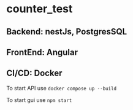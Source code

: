 # counter_test

## Backend: nestJs, PostgresSQL
## FrontEnd: Angular
## CI/CD: Docker

To start API use ```docker compose up --build```

To start gui use ```npm start```